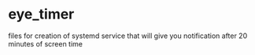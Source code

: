 # eye_timer

files for creation of systemd service that will give you notification after 20 minutes of screen time


